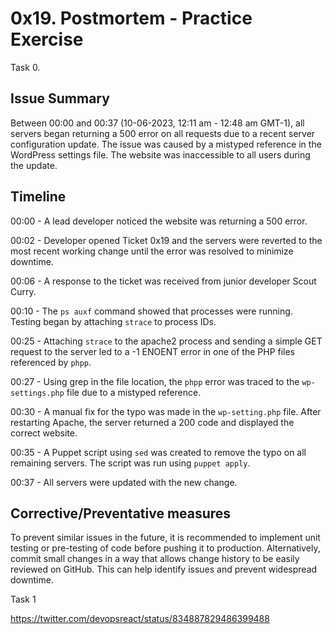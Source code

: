 # 0x19. Postmortem - Practice Exercise
Task 0.
## Issue Summary
Between 00:00 and 00:37 (10-06-2023, 12:11 am - 12:48 am GMT-1), all servers began returning a 500 error on all requests due to a recent server configuration update. The issue was caused by a mistyped reference in the WordPress settings file. The website was inaccessible to all users during the update.

## Timeline

00:00 - A lead developer noticed the website was returning a 500 error.

00:02 - Developer opened Ticket 0x19 and the servers were reverted to the most recent working change until the error was resolved to minimize downtime.

00:06 - A response to the ticket was received from junior developer Scout Curry.

00:10 - The `ps auxf` command showed that processes were running. Testing began by attaching `strace` to process IDs.

00:25 - Attaching `strace` to the apache2 process and sending a simple GET request to the server led to a -1 ENOENT error in one of the PHP files referenced by `phpp`.

00:27 - Using grep in the file location, the `phpp` error was traced to the `wp-settings.php` file due to a mistyped reference.

00:30 - A manual fix for the typo was made in the `wp-setting.php` file. After restarting Apache, the server returned a 200 code and displayed the correct website.

00:35 - A Puppet script using `sed` was created to remove the typo on all remaining servers. The script was run using `puppet apply`.

00:37 - All servers were updated with the new change.

## Corrective/Preventative measures
To prevent similar issues in the future, it is recommended to implement unit testing or pre-testing of code before pushing it to production. Alternatively, commit small changes in a way that allows change history to be easily reviewed on GitHub. This can help identify issues and prevent widespread downtime.

Task 1

https://twitter.com/devopsreact/status/834887829486399488
